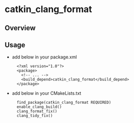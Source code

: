 # catkin_clang_format
## Overview



## Usage
- add below in your package.xml

        <?xml version="1.0"?>
        <package>
          <!-- ... -->
          <build_depend>catkin_clang_format</build_depend>
        </package>

- add below in your CMakeLists.txt

        find_package(catkin_clang_format REQUIRED)
        enable_clang_build()
        clang_format_fix()
        clang_tidy_fix()

